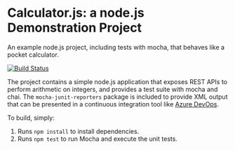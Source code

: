 Calculator.js: a node.js Demonstration Project
==============================================
An example node.js project, including tests with mocha, that behaves like
a pocket calculator.

[![Build Status](https://chenweiming0625.visualstudio.com/Parts%20Unlimited/_apis/build/status/Chen-Wei-Ming.calculator?branchName=master)](https://chenweiming0625.visualstudio.com/Parts%20Unlimited/_build/latest?definitionId=3&branchName=master)

The project contains a simple node.js application that exposes REST APIs
to perform arithmetic on integers, and provides a test suite with mocha
and chai.  The `mocha-junit-reporters` package is included to provide XML
output that can be presented in a continuous integration tool like
[Azure DevOps](https://azure.com/devops).

To build, simply:

1. Runs `npm install` to install dependencies.
2. Runs `npm test` to run Mocha and execute the unit tests.

